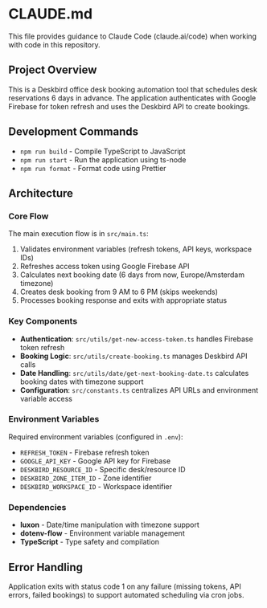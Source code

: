 # CLAUDE.md

This file provides guidance to Claude Code (claude.ai/code) when working with code in this repository.

## Project Overview

This is a Deskbird office desk booking automation tool that schedules desk reservations 6 days in advance. The application authenticates with Google Firebase for token refresh and uses the Deskbird API to create bookings.

## Development Commands

- `npm run build` - Compile TypeScript to JavaScript
- `npm run start` - Run the application using ts-node
- `npm run format` - Format code using Prettier

## Architecture

### Core Flow
The main execution flow is in `src/main.ts`:
1. Validates environment variables (refresh tokens, API keys, workspace IDs)
2. Refreshes access token using Google Firebase API
3. Calculates next booking date (6 days from now, Europe/Amsterdam timezone)
4. Creates desk booking from 9 AM to 6 PM (skips weekends)
5. Processes booking response and exits with appropriate status

### Key Components

- **Authentication**: `src/utils/get-new-access-token.ts` handles Firebase token refresh
- **Booking Logic**: `src/utils/create-booking.ts` manages Deskbird API calls
- **Date Handling**: `src/utils/date/get-next-booking-date.ts` calculates booking dates with timezone support
- **Configuration**: `src/constants.ts` centralizes API URLs and environment variable access

### Environment Variables
Required environment variables (configured in `.env`):
- `REFRESH_TOKEN` - Firebase refresh token
- `GOOGLE_API_KEY` - Google API key for Firebase
- `DESKBIRD_RESOURCE_ID` - Specific desk/resource ID
- `DESKBIRD_ZONE_ITEM_ID` - Zone identifier
- `DESKBIRD_WORKSPACE_ID` - Workspace identifier

### Dependencies
- **luxon** - Date/time manipulation with timezone support
- **dotenv-flow** - Environment variable management
- **TypeScript** - Type safety and compilation

## Error Handling
Application exits with status code 1 on any failure (missing tokens, API errors, failed bookings) to support automated scheduling via cron jobs.
